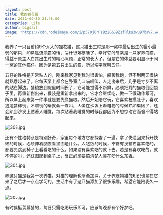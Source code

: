 ```yaml
---
layout: post
title: 我的狸花猫
date: 2022-06-26 21:48:00
categories: Life
author: bigsail
image: "https://cdn.nodeimage.com/i/p570j0nPzBz2G6G9Z1fRlRu3wu97bnV7.webp"
---
```

我养了一只目前约9个月大的狸花猫，这只猫出生时是那一窝中最后出生的最小最弱的那只，如果是流浪猫的话，估计很难存活了，幸好它的母亲是一只家养的猫。得益于原主人在其出生时的精心照顾，正常的长大了，但是它的体型要明显小于同一窝的其他猫仔。因为是第五只出生的猫，所以名字就叫五仔。

五仔的性格是非常粘人的，刚来我家见到我时很害怕，躲著我跑，但不到两天很快就熟悉起来了。它每天早上都会在卧室门口喵喵叫，人走出来后，几乎是寸步不离的贴在脚边。猫粮放到碗里时间长了，它可能觉得不新鲜，必须把剩的猫粮倒回袋子里，再重新倒出来，假装是重新拿出来的，它才会继续吃，做一下假动作即可，所以早上起来第一件事就是要先换猫粮。然后开始陪它玩，它喜欢被摸肚子，喜欢追逗猫棒玩，不陪玩的话就会一直叫。人坐在沙发上看电视的时候它如果困了，还会趴到沙发上贴著人睡觉，每次贴著我睡觉的时候我都因为不想惊动它而舍不得站起来。

<!--![](https://ucarecdn.com/ddb87890-3e58-4107-bf28-c7b3bb33a90a/303.webp)-->
![303.jpg](https://img.warn.im/v2/0kTf5Bt.jpeg)

还有个性格特点是特别好奇，家里每个地方它都探查了一遍，拿了快递回来拆开快递的时候，必须伸着脑袋看里面是什么。人吃饭的时候，不管有没有它喜欢吃的，都要先跳到椅子上看看吃的什么，如果没有喜欢吃的就下去，若是有喜欢吃的，就不停的叫，还试图爬到桌子上，反正必须要搞清楚人类在吃什么东西。

<!--![](https://ucarecdn.com/795f8b23-9e9f-4afb-846b-4771229384eb/304.webp)-->
![304.jpg](https://img.warn.im/v2/uSCciKD.jpeg)

养这只猫是我第一次养猫，对猫的理解也渐渐加深，关于养宠物猫的知识也是在它来了之后才一点点学习的。生活中有了这只猫添加了很多乐趣，希望它能陪我久一点。

<!--![](https://ucarecdn.com/034f5fe2-da2b-4aff-866f-f8e416f8738a/305.webp)-->
![305.jpg](https://img.warn.im/v2/OHvj3zL.jpeg)

有时候挺羡慕猫的，每日只需吃喝玩乐即可，应该每晚都有个好梦吧。
